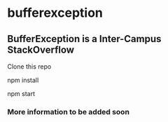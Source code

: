# bufferexception
<h2>BufferException is a Inter-Campus StackOverflow</h2>

<p>Clone this repo</p>
<p>npm install</p>
<p>npm start</p>

<h3>More information to be added soon</h3>
